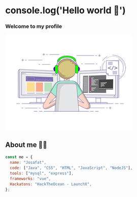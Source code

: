 # console.log('Hello world :wave:')

### Welcome to my profile

<img src="banner.gif" style="width:400px">

## About me :man_technologist:

```javascript
const me = {
  name: "Josafat",
  code: ["Java", "CSS", "HTML", "JavaScript", "NodeJS"],
  tools: ["mysql", "express"],
  frameworks: "vue",
  Hackatons: "HackTheOcean - LaunchX",
};
```
